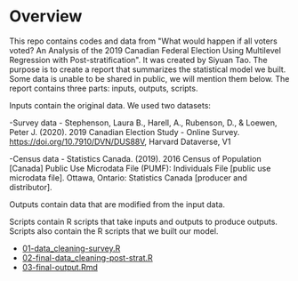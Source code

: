 # Overview
This repo contains codes and data from "What would happen if all voters voted? An Analysis of the 2019 Canadian Federal Election Using Multilevel Regression with Post-stratification". It was created by Siyuan Tao. The purpose is to create a report that summarizes the statistical model we built. Some data is unable to be shared in public, we will mention them below. The report contains three parts: inputs, outputs, scripts.

Inputs contain the original data. We used two datasets:

-Survey data - Stephenson, Laura B., Harell, A., Rubenson, D., & Loewen, Peter J. (2020). 2019 Canadian Election Study - Online Survey. https://doi.org/10.7910/DVN/DUS88V, Harvard Dataverse, V1

-Census data - Statistics Canada. (2019). 2016 Census of Population [Canada] Public Use Microdata File (PUMF): Individuals File [public use microdata file]. Ottawa, Ontario: Statistics Canada [producer and distributor].

Outputs contain data that are modified from the input data.

Scripts contain R scripts that take inputs and outputs to produce outputs. Scripts also contain the R scripts that we built our model.

- [01-data_cleaning-survey.R](https://github.com/SiyuanTao824/STA304-Final-Project/blob/main/scripts/01-data_cleaning-survey.R)
- [02-final-data_cleaning-post-strat.R](https://github.com/SiyuanTao824/STA304-Final-Project/blob/main/scripts/02-final-data_cleaning-post-strat.R)
- [03-final-output.Rmd](https://github.com/SiyuanTao824/STA304-Final-Project/blob/main/scripts/03-final-output.Rmd)

